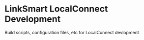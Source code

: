 LinkSmart LocalConnect Development
======
Build scripts, configuration files, etc for LocalConnect devlopment